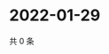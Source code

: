# 2022-01-29

共 0 条

<!-- BEGIN WEIBO -->
<!-- 最后更新时间 Sat Jan 29 2022 22:07:21 GMT+0800 (China Standard Time) -->

<!-- END WEIBO -->
